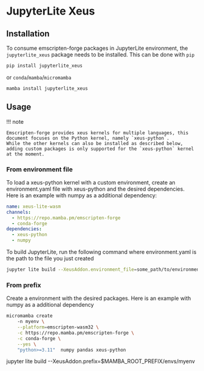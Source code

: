 # JupyterLite Xeus


## Installation

To consume emscripten-forge packages in JupyterLite environment, the `jupyterlite_xeus` package needs
to be installed. This can be done with `pip` 

```bash 
pip install jupyterlite_xeus 
```
or `conda`/`mamba`/`micromamba` 

```
mamba install jupyterlite_xeus
```

## Usage

!!! note

    Emscripten-forge provides xeus kernels for multiple languages, this document focuses on the Python kernel, namely `xeus-python`.
    While the other kernels can also be installed as described below, adding custom packages is only supported for the `xeus-python` kernel
    at the moment. 

### From environment file

To load a xeus-python kernel with a custom environment, create an environment.yaml file with xeus-python and the desired dependencies. Here is an example with numpy as a additional dependency:
```yaml
name: xeus-lite-wasm
channels:
  - https://repo.mamba.pm/emscripten-forge
  - conda-forge
dependencies:
  - xeus-python
  - numpy
```

To build JupyterLite, run the following command where environment.yaml is the path to the file you just created

```bash
jupyter lite build --XeusAddon.environment_file=some_path/to/environment.yaml
```

### From prefix
Create a environment with the desired packages. Here is an example with numpy as a additional dependency

```bash
micromamba create 
    -n myenv \
    --platform=emscripten-wasm32 \
    -c https://repo.mamba.pm/emscripten-forge \
    -c conda-forge \
    --yes \
    "python>=3.11"  numpy pandas xeus-python
```

jupyter lite build --XeusAddon.prefix=$MAMBA_ROOT_PREFIX/envs/myenv
